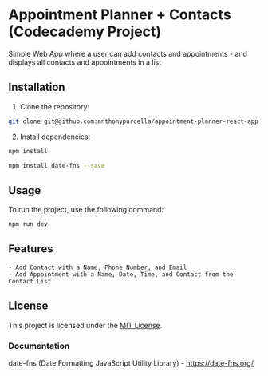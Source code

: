 # Appointment Planner + Contacts (Codecademy Project)
Simple Web App where a user can add contacts and appointments - and displays all contacts and appointments in a list

## Installation 
1. Clone the repository:
```bash
git clone git@github.com:anthonypurcella/appointment-planner-react-app.git
```
2. Install dependencies:
```bash
npm install
```
```bash
npm install date-fns --save
```

## Usage 
To run the project, use the following command:
```bash
npm run dev
```


## Features
    - Add Contact with a Name, Phone Number, and Email
    - Add Appointment with a Name, Date, Time, and Contact from the Contact List

## License
This project is licensed under the [MIT License](LICENSE).

### Documentation
date-fns (Date Formatting JavaScript Utility Library) - https://date-fns.org/